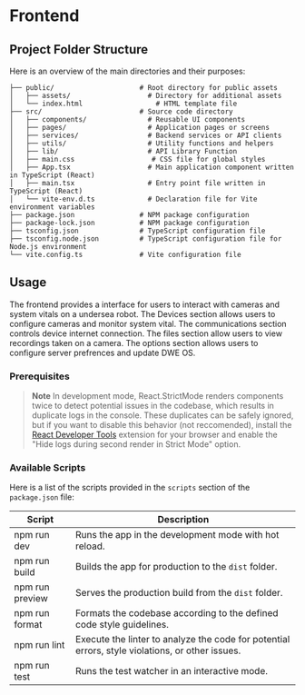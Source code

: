 # Frontend

## Project Folder Structure

Here is an overview of the main directories and their purposes:

```
├── public/                     # Root directory for public assets
│   ├── assets/                   # Directory for additional assets
│   └── index.html                  # HTML template file
├── src/                        # Source code directory
│   ├── components/               # Reusable UI components
│   ├── pages/                    # Application pages or screens
│   ├── services/                 # Backend services or API clients
│   ├── utils/                    # Utility functions and helpers
│   ├── lib/                      # API Library Function
│   ├── main.css                   # CSS file for global styles
│   ├── App.tsx                   # Main application component written in TypeScript (React)
│   ├── main.tsx                  # Entry point file written in TypeScript (React)
│   └── vite-env.d.ts             # Declaration file for Vite environment variables
├── package.json                # NPM package configuration
├── package-lock.json           # NPM package configuration
├── tsconfig.json               # TypeScript configuration file
├── tsconfig.node.json          # TypeScript configuration file for Node.js environment
└── vite.config.ts              # Vite configuration file
```

## Usage
The frontend provides a interface for users to interact with cameras and system vitals on a undersea robot. The Devices section allows users to configure cameras and monitor system vital. The communications section controls device internet connection. The files section allow users to view recordings taken on a camera. The options section allows users to configure server prefrences and update DWE OS.
### Prerequisites

> **Note** In development mode, React.StrictMode renders components twice to
> detect potential issues in the codebase, which results in duplicate logs in
> the console. These duplicates can be safely ignored, but if you want to
> disable this behavior (not reccomended), install the
> [React Developer Tools](https://react.dev/learn/react-developer-tools)
> extension for your browser and enable the "Hide logs during second render in
> Strict Mode" option.

### Available Scripts

Here is a list of the scripts provided in the `scripts` section of the
`package.json` file:

| Script          | Description                                                                                     |
| --------------- | ----------------------------------------------------------------------------------------------- |
| npm run dev     | Runs the app in the development mode with hot reload.                                           |
| npm run build   | Builds the app for production to the `dist` folder.                                             |
| npm run preview | Serves the production build from the `dist` folder.                                             |
| npm run format  | Formats the codebase according to the defined code style guidelines.                            |
| npm run lint    | Execute the linter to analyze the code for potential errors, style violations, or other issues. |
| npm run test    | Runs the test watcher in an interactive mode.                                                   |
